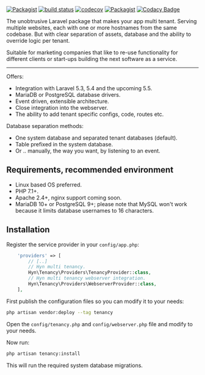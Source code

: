[![Packagist](https://img.shields.io/packagist/v/hyn/multi-tenant.svg)]()
[![build status](https://gitlab.com/hyn-me/multi-tenant/badges/3.x/build.svg)](https://gitlab.com/hyn-me/multi-tenant/commits/3.x)
[![codecov](https://codecov.io/gh/hyn/multi-tenant/branch/3.x/graph/badge.svg)](https://codecov.io/gh/hyn/multi-tenant/branch/3.x)
[![Packagist](https://img.shields.io/packagist/dt/hyn/multi-tenant.svg)]()
[![Codacy Badge](https://api.codacy.com/project/badge/Grade/ac3e21d7a5f64e3f87f64c4913c1ca09)](https://www.codacy.com/app/Luceos/multi-tenant?utm_source=github.com&amp;utm_medium=referral&amp;utm_content=hyn/multi-tenant&amp;utm_campaign=Badge_Grade)

The unobtrusive Laravel package that makes your app multi tenant. Serving 
multiple websites, each with one or more hostnames from the same codebase. But
with clear separation of assets, database and the ability to override logic per
tenant.

Suitable for marketing companies that like to re-use functionality
for different clients or start-ups building the next software as a
 service.

---

Offers:

- Integration with Laravel 5.3, 5.4 and the upcoming 5.5.
- MariaDB or PostgreSQL database drivers.
- Event driven, extensible architecture.  
- Close integration into the webserver.
- The ability to add tenant specific configs, code, routes etc.

Database separation methods:

- One system database and separated tenant databases (default).
- Table prefixed in the system database.
- Or .. manually, the way you want, by listening to an event.

## Requirements, recommended environment

- Linux based OS preferred.
- PHP 7.1+.
- Apache 2.4+, nginx support coming soon.
- MariaDB 10+ or PostgreSQL 9+; please note that MySQL won't work because it limits database usernames to 16 characters.

## Installation

Register the service provider in your `config/app.php`:

```php
    'providers' => [
        // [..]
        // Hyn multi tenancy.
        Hyn\Tenancy\Providers\TenancyProvider::class,
        // Hyn multi tenancy webserver integration.
        Hyn\Tenancy\Providers\WebserverProvider::class,
    ],
```

First publish the configuration files so you can modify it to your needs:

```bash
php artisan vendor:deploy --tag tenancy
```

Open the `config/tenancy.php` and `config/webserver.php` file and modify to your needs.

Now run:

```bash
php artisan tenancy:install
```
This will run the required system database migrations.
